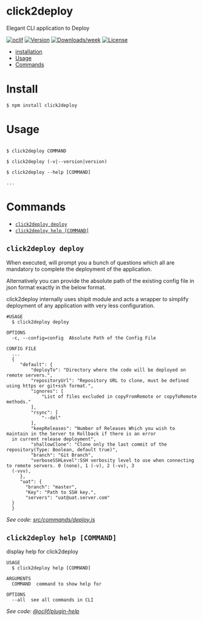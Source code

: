 click2deploy
============

Elegant CLI application to Deploy

[![oclif](https://img.shields.io/badge/cli-oclif-brightgreen.svg)](https://oclif.io)
[![Version](https://img.shields.io/npm/v/click2deploy.svg)](https://npmjs.org/package/click2deploy)
[![Downloads/week](https://img.shields.io/npm/dw/click2deploy.svg)](https://npmjs.org/package/click2deploy)
[![License](https://img.shields.io/npm/l/click2deploy.svg)](https://github.com/cli/click2deploy/blob/master/package.json)

<!-- toc -->
* [installation](#install)
* [Usage](#usage)
* [Commands](#commands)
<!-- tocstop -->
# Install
```
$ npm install click2deploy
```
<!-- tocstop -->
# Usage
<!-- usage -->
```sh-session

$ click2deploy COMMAND

$ click2deploy (-v|--version|version)

$ click2deploy --help [COMMAND]

...
```
<!-- usagestop -->
# Commands
<!-- commands -->
* [`click2deploy deploy`](#click2deploy-deploy)
* [`click2deploy help [COMMAND]`](#click2deploy-help-command)

## `click2deploy deploy`

When executed, will prompt you a bunch of questions which all are mandatory to complete the deployment of the application.

Alternatively you can provide the absolute path of the existing config file in json format exactly in
the below format.

click2deploy internally uses shipit module and acts a wrapper to simplify deployment of any application with very less configuration.


```
#USAGE
  $ click2deploy deploy
```
```
OPTIONS
  -c, --config=config  Absolute Path of the Config File
```
```
CONFIG FILE
  ...
  { 
     "default": {
         "deployTo": "Directory where the code will be deployed on remote servers.",
         "repositoryUrl": "Repository URL to clone, must be defined using https or git+ssh format.",
         "ignores": [
             "List of files excluded in copyFromRemote or copyToRemote methods."
         ],
         "rsync": [
             "--del"
         ],
         "keepReleases": "Number of Releases Which you wish to maintain in the Server to Rollback if there is an error 
  in current release deployment",
         "shallowClone": "Clone only the last commit of the repository(Type: Boolean, default true)",
         "branch": "Git Branch",
         "verboseSSHLevel":SSH verbosity level to use when connecting to remote servers. 0 (none), 1 (-v), 2 (-vv), 3 
  (-vvv),
     },
     "uat": {
       "branch": "master",
       "Key": "Path to SSH key.",
       "servers": "uat@uat.server.com"
  }
  }
```

_See code: [src/commands/deploy.js](https://github.com/cli/click2deploy/blob/v0.0.0/src/commands/deploy.js)_

## `click2deploy help [COMMAND]`

display help for click2deploy

```
USAGE
  $ click2deploy help [COMMAND]

ARGUMENTS
  COMMAND  command to show help for

OPTIONS
  --all  see all commands in CLI
```

_See code: [@oclif/plugin-help](https://github.com/oclif/plugin-help/blob/v2.2.3/src/commands/help.ts)_
<!-- commandsstop -->
